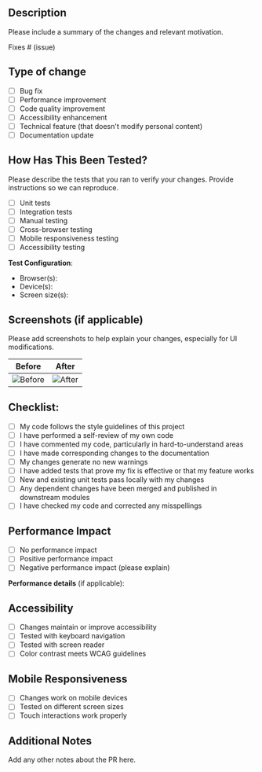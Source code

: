 ## Description

Please include a summary of the changes and relevant motivation.

Fixes # (issue)

## Type of change

- [ ] Bug fix
- [ ] Performance improvement
- [ ] Code quality improvement
- [ ] Accessibility enhancement
- [ ] Technical feature (that doesn't modify personal content)
- [ ] Documentation update

## How Has This Been Tested?

Please describe the tests that you ran to verify your changes. Provide instructions so we can reproduce.

- [ ] Unit tests
- [ ] Integration tests
- [ ] Manual testing
- [ ] Cross-browser testing
- [ ] Mobile responsiveness testing
- [ ] Accessibility testing

**Test Configuration**:
* Browser(s): 
* Device(s): 
* Screen size(s): 

## Screenshots (if applicable)

Please add screenshots to help explain your changes, especially for UI modifications.

| Before | After |
|--------|-------|
| ![Before](url) | ![After](url) |

## Checklist:

- [ ] My code follows the style guidelines of this project
- [ ] I have performed a self-review of my own code
- [ ] I have commented my code, particularly in hard-to-understand areas
- [ ] I have made corresponding changes to the documentation
- [ ] My changes generate no new warnings
- [ ] I have added tests that prove my fix is effective or that my feature works
- [ ] New and existing unit tests pass locally with my changes
- [ ] Any dependent changes have been merged and published in downstream modules
- [ ] I have checked my code and corrected any misspellings

## Performance Impact

- [ ] No performance impact
- [ ] Positive performance impact
- [ ] Negative performance impact (please explain)

**Performance details** (if applicable):

## Accessibility

- [ ] Changes maintain or improve accessibility
- [ ] Tested with keyboard navigation
- [ ] Tested with screen reader
- [ ] Color contrast meets WCAG guidelines

## Mobile Responsiveness

- [ ] Changes work on mobile devices
- [ ] Tested on different screen sizes
- [ ] Touch interactions work properly

## Additional Notes

Add any other notes about the PR here.